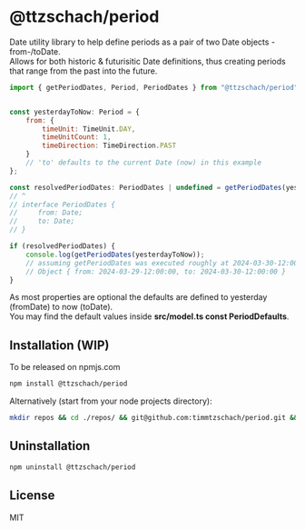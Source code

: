 # @ttzschach/period

Date utility library to help define periods as a pair of two Date objects - from-/toDate.\
Allows for both historic & futurisitic Date definitions, thus creating periods that range from the past into the future.

````js
import { getPeriodDates, Period, PeriodDates } from "@ttzschach/period";


const yesterdayToNow: Period = {
    from: {
        timeUnit: TimeUnit.DAY,
        timeUnitCount: 1,
        timeDirection: TimeDirection.PAST
    }
    // 'to' defaults to the current Date (now) in this example
};

const resolvedPeriodDates: PeriodDates | undefined = getPeriodDates(yesterdayToNow);
// ^
// interface PeriodDates {
//     from: Date;
//     to: Date;
// }

if (resolvedPeriodDates) {
    console.log(getPeriodDates(yesterdayToNow));
    // assuming getPeriodDates was executed roughly at 2024-03-30-12:00:00 it would output the following:
    // Object { from: 2024-03-29-12:00:00, to: 2024-03-30-12:00:00 }
}
````

As most properties are optional the defaults are defined to yesterday (fromDate) to now (toDate).\
You may find the default values inside **src/model.ts const PeriodDefaults**.

## Installation (WIP)

To be released on npmjs.com

````bash
npm install @ttzschach/period
````

Alternatively (start from your node projects directory):

````bash
mkdir repos && cd ./repos/ && git@github.com:timmtzschach/period.git && cd ./period/ && npm i && cd ../../ && npm i --save-dev ./period/
````

## Uninstallation

````bash
npm uninstall @ttzschach/period
````

## License

MIT
